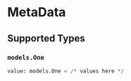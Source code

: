# MetaData


## Supported Types

### `models.One`

```python
value: models.One = /* values here */
```

